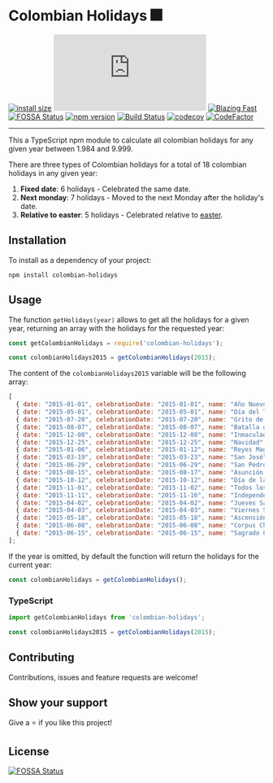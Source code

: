 # Colombian Holidays 🎆

[![install size](https://packagephobia.now.sh/badge?p=colombian-holidays)](https://packagephobia.now.sh/result?p=colombian-holidays)
[![gzip size](https://img.badgesize.io/https://unpkg.com/colombian-holidays/dist/colombian-holidays.js?compression=gzip)](https://unpkg.com/colombian-holidays/dist/colombian-holidays.js)
[![Blazing Fast](https://img.shields.io/badge/speed-blazing%20%F0%9F%94%A5-brightgreen.svg?style=flat-square)](https://twitter.com/acdlite/status/974390255393505280)
[![FOSSA Status](https://app.fossa.io/api/projects/git%2Bgithub.com%2FMauricioRobayo%2Fcolombian-holidays.svg?type=shield)](https://app.fossa.io/projects/git%2Bgithub.com%2FMauricioRobayo%2Fcolombian-holidays?ref=badge_shield)
[![npm version](https://badge.fury.io/js/colombian-holidays.svg)](https://badge.fury.io/js/colombian-holidays)
[![Build Status](https://github.com/MauricioRobayo/colombian-holidays/workflows/Build%20and%20Release/badge.svg)](https://github.com/MauricioRobayo/colombian-holidays/actions?query=workflow%3A%22Build+and+Release%22)
[![codecov](https://codecov.io/gh/MauricioRobayo/colombian-holidays/branch/master/graph/badge.svg)](https://codecov.io/gh/MauricioRobayo/colombian-holidays)
[![CodeFactor](https://www.codefactor.io/repository/github/mauriciorobayo/colombian-holidays/badge)](https://www.codefactor.io/repository/github/mauriciorobayo/colombian-holidays)

---

This a TypeScript npm module to calculate all colombian holidays for any given year between 1.984 and 9.999.

There are three types of Colombian holidays for a total of 18 colombian holidays in any given year:

1. **Fixed date**: 6 holidays - Celebrated the same date.
2. **Next monday**: 7 holidays - Moved to the next Monday after the holiday's date.
3. **Relative to easter**: 5 holidays - Celebrated relative to [easter](https://en.wikipedia.org/wiki/Easter).

## Installation

To install as a dependency of your project:

```shell
npm install colombian-holidays
```

## Usage

The function `getHolidays(year)` allows to get all the holidays for a given year, returning an array with the holidays for the requested year:

```js
const getColombianHolidays = require('colombian-holidays');

const colombianHolidays2015 = getColombianHolidays(2015);
```

The content of the `colombianHolidays2015` variable will be the following array:

<!-- prettier-ignore-start -->
```js
[
  { date: "2015-01-01", celebrationDate: "2015-01-01", name: "Año Nuevo" },
  { date: "2015-05-01", celebrationDate: "2015-05-01", name: "Día del Trabajo" },
  { date: "2015-07-20", celebrationDate: "2015-07-20", name: "Grito de la Independencia" },
  { date: "2015-08-07", celebrationDate: "2015-08-07", name: "Batalla de Boyacá" },
  { date: "2015-12-08", celebrationDate: "2015-12-08", name: "Inmaculada Concepción" },
  { date: "2015-12-25", celebrationDate: "2015-12-25", name: "Navidad" },
  { date: "2015-01-06", celebrationDate: "2015-01-12", name: "Reyes Magos" },
  { date: "2015-03-19", celebrationDate: "2015-03-23", name: "San José" },
  { date: "2015-06-29", celebrationDate: "2015-06-29", name: "San Pedro y San Pablo" },
  { date: "2015-08-15", celebrationDate: "2015-08-17", name: "Asunción de la Virgen" },
  { date: "2015-10-12", celebrationDate: "2015-10-12", name: "Día de la Raza" },
  { date: "2015-11-01", celebrationDate: "2015-11-02", name: "Todos los Santos" },
  { date: "2015-11-11", celebrationDate: "2015-11-16", name: "Independencia de Cartagena" },
  { date: "2015-04-02", celebrationDate: "2015-04-02", name: "Jueves Santo" },
  { date: "2015-04-03", celebrationDate: "2015-04-03", name: "Viernes Santo" },
  { date: "2015-05-18", celebrationDate: "2015-05-18", name: "Ascensión de Jesús" },
  { date: "2015-06-08", celebrationDate: "2015-06-08", name: "Corpus Christi" },
  { date: "2015-06-15", celebrationDate: "2015-06-15", name: "Sagrado Corazón de Jesús" },
];
```
<!-- prettier-ignore-end -->

If the year is omitted, by default the function will return the holidays for the current year:

```js
const colombianHolidays = getColombianHolidays();
```

### TypeScript

```ts
import getColombianHolidays from 'colombian-holidays';

const colombianHolidays2015 = getColombianHolidays(2015);
```

## Contributing

Contributions, issues and feature requests are welcome!

## Show your support

Give a ⭐️ if you like this project!

## License

[![FOSSA Status](https://app.fossa.com/api/projects/git%2Bgithub.com%2FMauricioRobayo%2Fcolombian-holidays.svg?type=large)](https://app.fossa.com/projects/git%2Bgithub.com%2FMauricioRobayo%2Fcolombian-holidays?ref=badge_large)

